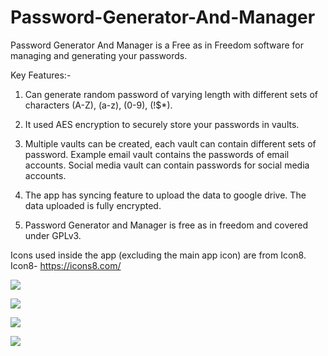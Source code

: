 # Password-Generator-And-Manager

Password Generator And Manager is a Free as in Freedom software for managing and generating your passwords. 

Key Features:-
1. Can generate random password of varying length with different sets of characters (A-Z), (a-z), (0-9), (!$*).

2. It used AES encryption to securely store your passwords in vaults.

3. Multiple vaults can be created, each vault can contain different sets of password. Example email vault contains the passwords of email accounts. Social media vault can contain passwords for social media accounts.

4. The app has syncing feature to upload the data to google drive. The data uploaded is fully encrypted.

5. Password Generator and Manager is free as in freedom and covered under GPLv3.

Icons used inside the app (excluding the main app icon) are from Icon8.
Icon8- https://icons8.com/

![](screenshots/screenshot_1.png)

![](screenshots/screenshot_2.png)

![](screenshots/screenshot_3.png)

![](screenshots/screenshot_4.png)

